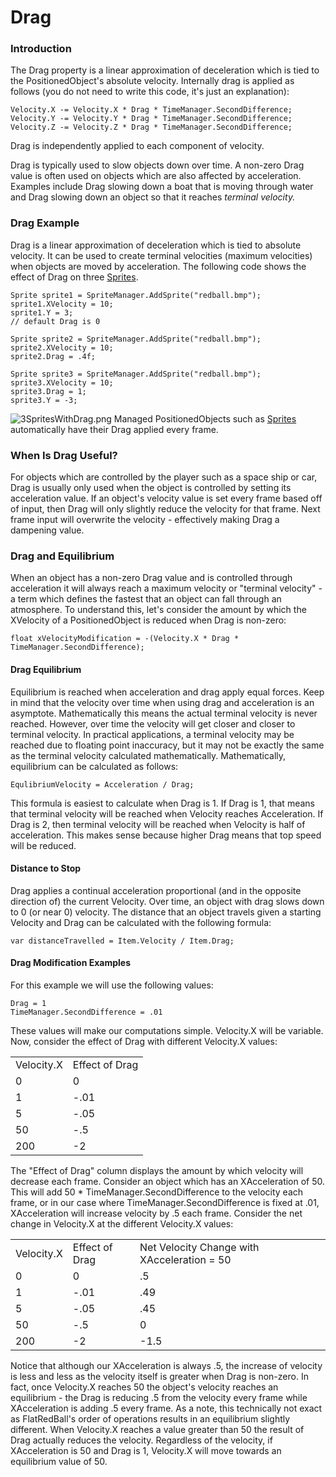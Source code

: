 # Drag

### Introduction

The Drag property is a linear approximation of deceleration which is tied to the PositionedObject's absolute velocity. Internally drag is applied as follows (you do not need to write this code, it's just an explanation):

```
Velocity.X -= Velocity.X * Drag * TimeManager.SecondDifference;
Velocity.Y -= Velocity.Y * Drag * TimeManager.SecondDifference;
Velocity.Z -= Velocity.Z * Drag * TimeManager.SecondDifference;
```

Drag is independently applied to each component of velocity.

Drag is typically used to slow objects down over time. A non-zero Drag value is often used on objects which are also affected by acceleration. Examples include Drag slowing down a boat that is moving through water and Drag slowing down an object so that it reaches _terminal velocity._

### Drag Example

Drag is a linear approximation of deceleration which is tied to absolute velocity. It can be used to create terminal velocities (maximum velocities) when objects are moved by acceleration. The following code shows the effect of Drag on three [Sprites](../../../frb/docs/index.php).

```
Sprite sprite1 = SpriteManager.AddSprite("redball.bmp");
sprite1.XVelocity = 10;
sprite1.Y = 3;
// default Drag is 0

Sprite sprite2 = SpriteManager.AddSprite("redball.bmp");
sprite2.XVelocity = 10;
sprite2.Drag = .4f;

Sprite sprite3 = SpriteManager.AddSprite("redball.bmp");
sprite3.XVelocity = 10;
sprite3.Drag = 1;
sprite3.Y = -3;
```

![3SpritesWithDrag.png](../../../media/migrated\_media-3SpritesWithDrag.png) Managed PositionedObjects such as [Sprites](../../../frb/docs/index.php) automatically have their Drag applied every frame.

### When Is Drag Useful?

For objects which are controlled by the player such as a space ship or car, Drag is usually only used when the object is controlled by setting its acceleration value. If an object's velocity value is set every frame based off of input, then Drag will only slightly reduce the velocity for that frame. Next frame input will overwrite the velocity - effectively making Drag a dampening value.

### Drag and Equilibrium

When an object has a non-zero Drag value and is controlled through acceleration it will always reach a maximum velocity or "terminal velocity" - a term which defines the fastest that an object can fall through an atmosphere. To understand this, let's consider the amount by which the XVelocity of a PositionedObject is reduced when Drag is non-zero:

```
float xVelocityModification = -(Velocity.X * Drag * TimeManager.SecondDifference);
```

#### Drag Equilibrium

Equilibrium is reached when acceleration and drag apply equal forces. Keep in mind that the velocity over time when using drag and acceleration is an asymptote. Mathematically this means the actual terminal velocity is never reached. However, over time the velocity will get closer and closer to terminal velocity. In practical applications, a terminal velocity may be reached due to floating point inaccuracy, but it may not be exactly the same as the terminal velocity calculated mathematically. Mathematically, equilibrium can be calculated as follows:

```
EqulibriumVelocity = Acceleration / Drag;
```

This formula is easiest to calculate when Drag is 1. If Drag is 1, that means that terminal velocity will be reached when Velocity reaches Acceleration. If Drag is 2, then terminal velocity will be reached when Velocity is half of acceleration. This makes sense because higher Drag means that top speed will be reduced.

#### Distance to Stop

Drag applies a continual acceleration proportional (and in the opposite direction of) the current Velocity. Over time, an object with drag slows down to 0 (or near 0) velocity. The distance that an object travels given a starting Velocity and Drag can be calculated with the following formula:

```
var distanceTravelled = Item.Velocity / Item.Drag;
```

#### Drag Modification Examples

For this example we will use the following values:

```
Drag = 1
TimeManager.SecondDifference = .01
```

These values will make our computations simple. Velocity.X will be variable. Now, consider the effect of Drag with different Velocity.X values:

|            |                |
| ---------- | -------------- |
| Velocity.X | Effect of Drag |
| 0          | 0              |
| 1          | -.01           |
| 5          | -.05           |
| 50         | -.5            |
| 200        | -2             |

The "Effect of Drag" column displays the amount by which velocity will decrease each frame. Consider an object which has an XAcceleration of 50. This will add 50 \* TimeManager.SecondDifference to the velocity each frame, or in our case where TimeManager.SecondDifference is fixed at .01, XAcceleration will increase velocity by .5 each frame. Consider the net change in Velocity.X at the different Velocity.X values:

|            |                |                                             |
| ---------- | -------------- | ------------------------------------------- |
| Velocity.X | Effect of Drag | Net Velocity Change with XAcceleration = 50 |
| 0          | 0              | .5                                          |
| 1          | -.01           | .49                                         |
| 5          | -.05           | .45                                         |
| 50         | -.5            | 0                                           |
| 200        | -2             | -1.5                                        |

Notice that although our XAcceleration is always .5, the increase of velocity is less and less as the velocity itself is greater when Drag is non-zero. In fact, once Velocity.X reaches 50 the object's velocity reaches an equilibrium - the Drag is reducing .5 from the velocity every frame while XAcceleration is adding .5 every frame. As a note, this technically not exact as FlatRedBall's order of operations results in an equilibrium slightly different. When Velocity.X reaches a value greater than 50 the result of Drag actually reduces the velocity. Regardless of the velocity, if XAcceleration is 50 and Drag is 1, Velocity.X will move towards an equilibrium value of 50.
